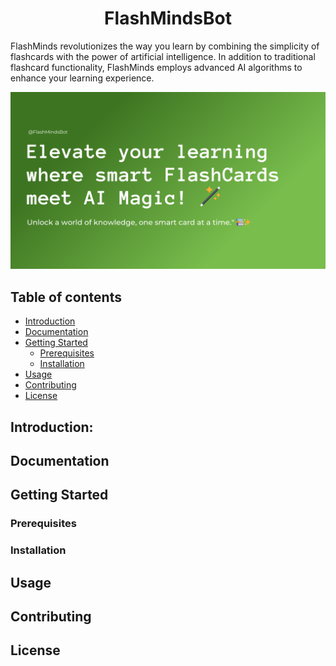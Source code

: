 <p align="center">
  <h1 align="center">FlashMindsBot</h2>

FlashMinds revolutionizes the way you learn by combining the simplicity of flashcards with the power of artificial intelligence. In addition to traditional flashcard functionality, FlashMinds employs advanced AI algorithms to enhance your learning experience.

<img title="a title" alt="FlashMinds" src="assets/header.png">

## Table of contents
- [Introduction](#introduction)
- [Documentation](#documentation)
- [Getting Started](#getting-started)
  - [Prerequisites](#prerequisites)
  - [Installation](#installation)
- [Usage](#usage)
- [Contributing](#contributing)
- [License](#license)

## Introduction:
## Documentation
## Getting Started
### Prerequisites
### Installation
## Usage
## Contributing
## License
